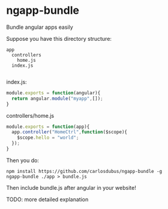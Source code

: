 # ngapp-bundle
Bundle angular apps easily


Suppose you have this directory structure:

```
app
  controllers
    home.js
  index.js
  
```

index.js:
```js
module.exports = function(angular){
  return angular.module("myapp",[]);
}
```

controllers/home.js
```js
module.exports = function(app){
  app.controller("HomeCtrl",function($scope){
    $scope.hello = "world";
  });
}
```

Then you do:
```
npm install https://github.com/carlosdubus/ngapp-bundle -g
ngapp-bundle ./app > bundle.js
```

Then include bundle.js after angular in your website!

TODO: more detailed explanation
